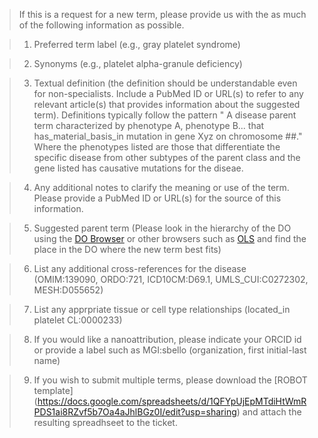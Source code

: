 >If this is a request for a new term, please provide us with the as much of the following information as possible.

>1. Preferred term label (e.g., gray platelet syndrome)


>2. Synonyms (e.g., platelet alpha-granule deficiency)


>3. Textual definition (the definition should be understandable even for non-specialists. Include a PubMed ID or URL(s) to refer to any relevant article(s) that provides information about the suggested term). Definitions typically follow the pattern " A disease parent term characterized by phenotype A, phenotype B... that has_material_basis_in mutation in gene Xyz on chromosome ##." Where the phenotypes listed are those that differentiate the specific disease from other subtypes of the parent class and the gene listed has causative mutations for the diseae. 


>4. Any additional notes to clarify the meaning or use of the term. Please provide a PubMed ID or URL(s) for the source of this information.



>5. Suggested parent term (Please look in the hierarchy of the DO using the [DO Browser](http://disease-ontology.org/) or other browsers such as [OLS](http://www.ebi.ac.uk/ols/ontologies/doid) and find the place in the DO where the new term best fits)



>6. List any additional cross-references for the disease (OMIM:139090, ORDO:721, ICD10CM:D69.1, UMLS_CUI:C0272302, MESH:D055652)



>7. List any apprpriate tissue or cell type relationships (located_in platelet CL:0000233)



>8. If you would like a nanoattribution, please indicate your ORCID id or provide a label such as MGI:sbello (organization, first initial-last name)


>9. If you wish to submit multiple terms, please download the [ROBOT template] (https://docs.google.com/spreadsheets/d/1QFYpUjEpMTdiHtWmRPDS1ai8RZvf5b7Oa4aJhlBGz0I/edit?usp=sharing) and attach the resulting spreadhseet to the ticket.

